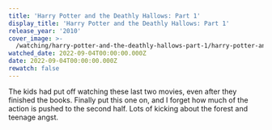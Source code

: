 ```yaml
---
title: 'Harry Potter and the Deathly Hallows: Part 1'
display_title: 'Harry Potter and the Deathly Hallows: Part 1'
release_year: '2010'
cover_image: >-
  /watching/harry-potter-and-the-deathly-hallows-part-1/harry-potter-and-the-deathly-hallows-part-1.jpg
watched_date: 2022-09-04T00:00:00.000Z
date: 2022-09-04T00:00:00.000Z
rewatch: false
---
```

The kids had put off watching these last two movies, even after they finished the books. Finally put this one on, and I forget how much of the action is pushed to the second half. Lots of kicking about the forest and teenage angst.
